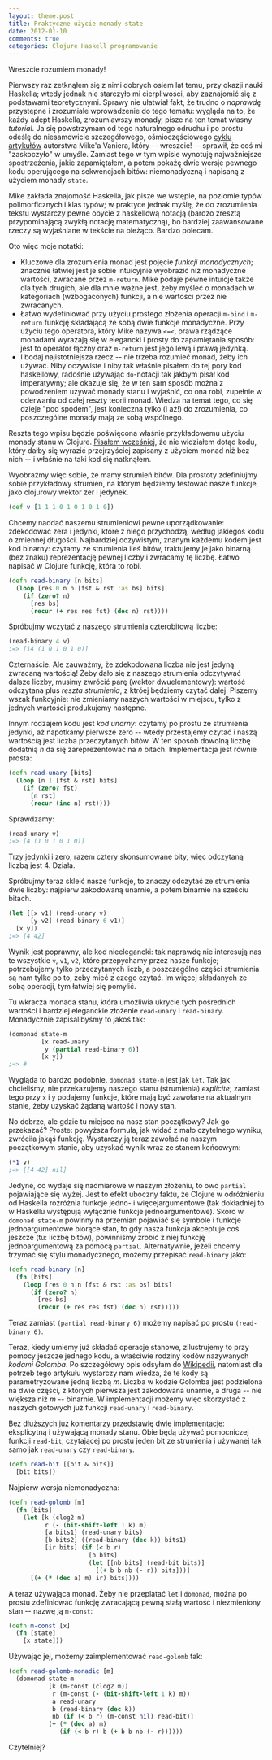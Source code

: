 ```yaml
---
layout: theme:post
title: Praktyczne użycie monady state
date: 2012-01-10
comments: true
categories: Clojure Haskell programowanie
---
```


Wreszcie rozumiem monady! 
 
Pierwszy raz zetknąłem się z nimi dobrych osiem lat temu, przy okazji
nauki Haskella; wtedy jednak nie starczyło mi cierpliwości, aby
zaznajomić się z podstawami teoretycznymi. Sprawy nie ułatwiał fakt,
że trudno o _naprawdę_ przystępne i zrozumiałe wprowadzenie do tego
tematu: wygląda na to, że każdy adept Haskella, zrozumiawszy monady,
pisze na ten temat własny _tutorial_. Ja się powstrzymam od tego
naturalnego odruchu i po prostu odeślę do niesamowicie szczegółowego,
ośmioczęściowego [cyklu artykułów][1] autorstwa Mike'a Vaniera, który
-- wreszcie! -- sprawił, że coś mi "zaskoczyło" w umyśle. Zamiast tego
w tym wpisie wynotuję najważniejsze spostrzeżenia, jakie zapamiętałem,
a potem pokażę dwie wersje pewnego kodu operującego na sekwencjach
bitów: niemonadyczną i napisaną z użyciem monady `state`.
 
 [1]: http://mvanier.livejournal.com/3917.html

Mike zakłada znajomość Haskella, jak pisze we wstępie, na poziomie
typów polimorficznych i klas typów; w praktyce jednak myślę, że
do zrozumienia tekstu wystarczy pewne obycie z haskellową notacją
(bardzo zresztą przypominającą zwykłą notację matematyczną), bo
bardziej zaawansowane rzeczy są wyjaśniane w tekście na
bieżąco. Bardzo polecam.

Oto więc moje notatki:

 * Kluczowe dla zrozumienia monad jest pojęcie _funkcji monadycznych_;
   znacznie łatwiej jest je sobie intuicyjnie wyobrazić niż monadyczne
   wartości, zwracane przez `m-return`. Mike podaje pewne intuicje
   także dla tych drugich, ale dla mnie ważne jest, żeby myśleć o
   monadach w kategoriach (wzbogaconych) funkcji, a nie wartości przez
   nie zwracanych.  
 * Łatwo wydefiniować przy użyciu prostego złożenia operacji `m-bind`
   i `m-return` funkcję składającą ze sobą dwie funkcje monadyczne. 
   Przy użyciu tego operatora, który Mike nazywa `<=<`, prawa rządzące
   monadami wyrażają się w elegancki i prosty do zapamiętania sposób:
   jest to operator łączny oraz `m-return` jest jego lewą i prawą 
   jedynką.
 * I bodaj najistotniejsza rzecz -- nie trzeba rozumieć monad, żeby
   ich używać. Niby oczywiste i niby tak właśnie pisałem do tej pory
   kod haskellowy, radośnie używając `do`-notacji tak jakbym pisał kod
   imperatywny; ale okazuje się, że w ten sam sposób można z
   powodzeniem używać monady stanu i wyjaśnić, co ona robi, zupełnie w
   oderwaniu od całej reszty teorii monad. Wiedza na temat tego, co
   się dzieje "pod spodem", jest konieczna tylko (i aż!) do
   zrozumienia, co poszczególne monady mają ze sobą wspólnego.

Reszta tego wpisu będzie poświęcona właśnie przykładowemu użyciu
monady stanu w Clojure.  [Pisałem wcześniej][2], że nie widziałem
dotąd kodu, który dałby się wyrazić przejrzyściej zapisany z użyciem
monad niż bez nich -- i właśnie na taki kod się natknąłem.

Wyobraźmy więc sobie, że mamy strumień bitów. Dla prostoty zdefiniujmy
sobie przykładowy strumień, na którym będziemy testować nasze funkcje,
jako clojurowy wektor zer i jedynek.

``` clojure
(def v [1 1 1 0 1 0 1 0 1 0])
```

Chcemy naddać naszemu strumieniowi pewne uporządkowanie: zdekodować
zera i jedynki, które z niego przychodzą, według jakiegoś kodu o
zmiennej długości. Najbardziej oczywistym, znanym każdemu kodem jest
kod binarny: czytamy ze strumienia ileś bitów, traktujemy je jako 
binarną (bez znaku) reprezentację pewnej liczby i zwracamy tę liczbę.
Łatwo napisać w Clojure funkcję, która to robi.

``` clojure
(defn read-binary [n bits]
  (loop [res 0 n n [fst & rst :as bs] bits]
    (if (zero? n)
      [res bs]
      (recur (+ res res fst) (dec n) rst))))
```

Spróbujmy wczytać z naszego strumienia czterobitową liczbę:

``` clojure
(read-binary 4 v)
;=> [14 (1 0 1 0 1 0)]
```

Czternaście. Ale zauważmy, że zdekodowana liczba nie jest jedyną
zwracaną wartością! Żeby dało się z naszego strumienia odczytywać
dalsze liczby, musimy zwrócić parę (wektor dwuelementowy): wartość
odczytana plus _reszta strumienia_, z ktróej będziemy czytać dalej.
Piszemy wszak funkcyjnie: nie zmieniamy naszych wartości w miejscu,
tylko z jednych wartości produkujemy następne.

Innym rodzajem kodu jest _kod unarny_: czytamy po prostu ze strumienia
jedynki, aż napotkamy pierwsze zero -- wtedy przestajemy czytać i
naszą wartością jest liczba przeczytanych bitów. W ten sposób dowolną
liczbę dodatnią _n_ da się zareprezentować na _n_ bitach.
Implementacja jest równie prosta:

``` clojure
(defn read-unary [bits]
  (loop [n 1 [fst & rst] bits]
    (if (zero? fst)
      [n rst]
      (recur (inc n) rst))))
```

Sprawdzamy:

``` clojure
(read-unary v)
;=> [4 (1 0 1 0 1 0)]
```

Trzy jedynki i zero, razem cztery skonsumowane bity, więc odczytaną
liczbą jest 4. Działa.

Spróbujmy teraz skleić nasze funkcje, to znaczy odczytać 
ze strumienia dwie liczby: najpierw zakodowaną unarnie, a potem
binarnie na sześciu bitach.

``` clojure
(let [[x v1] (read-unary v)
      [y v2] (read-binary 6 v1)]
  [x y])
;=> [4 42]
```

Wynik jest poprawny, ale kod nieelegancki: tak naprawdę nie interesują
nas te wszystkie `v`, `v1`, `v2`, które przepychamy przez nasze
funkcje; potrzebujemy tylko przeczytanych liczb, a poszczególne części
strumienia są nam tylko po to, żeby mieć z czego czytać. Im więcej
składanych ze sobą operacji, tym łatwiej się pomylić.

Tu wkracza monada stanu, która umożliwia ukrycie tych pośrednich
wartości i bardziej eleganckie złożenie `read-unary` i `read-binary`.
Monadycznie zapisalibyśmy to jakoś tak:

``` clojure
(domonad state-m
         [x read-unary
          y (partial read-binary 6)]
         [x y])
;=> #
```

Wygląda to bardzo podobnie. `domonad state-m` jest jak `let`. Tak jak
chcieliśmy, nie przekazujemy naszego stanu (strumienia) _explicite_;
zamiast tego przy `x` i `y` podajemy funkcje, które mają być zawołane
na aktualnym stanie, żeby uzyskać żądaną wartość i nowy stan.

No dobrze, ale gdzie tu miejsce na nasz stan początkowy? Jak go przekazać?
Proste: powyższa formuła, jak widać z mało czytelnego wyniku, zwróciła
jakąś funkcję. Wystarczy ją teraz zawołać na naszym początkowym stanie,
aby uzyskać wynik wraz ze stanem końcowym:

``` clojure
(*1 v)
;=> [[4 42] nil]
```

Jedyne, co wydaje się nadmiarowe w naszym złożeniu, to owo `partial`
pojawiające się wyżej. Jest to efekt uboczny faktu, że Clojure w
odróżnieniu od Haskella rozróżnia funkcje jedno- i więcejargumentowe
(tak dokładniej to w Haskellu występują wyłącznie funkcje
jednoargumentowe). Skoro w `domonad state-m` powinny na przemian
pojawiać się symbole i funkcje jednoargumentowe biorące stan, to gdy
nasza funkcja akceptuje coś jeszcze (tu: liczbę bitów), powinniśmy
zrobić z niej funkcję jednoargumentową za pomocą
`partial`. Alternatywnie, jeżeli chcemy trzymać się stylu
monadycznego, możemy przepisać `read-binary` jako:

``` clojure
(defn read-binary [n]
  (fn [bits]
    (loop [res 0 n n [fst & rst :as bs] bits]
      (if (zero? n)
        [res bs]
        (recur (+ res res fst) (dec n) rst)))))
```

Teraz zamiast `(partial read-binary 6)` możemy napisać
po prostu `(read-binary 6)`.

Teraz, kiedy umiemy już składać operacje stanowe, zilustrujemy to
przy pomocy jeszcze jednego kodu, a właściwie rodziny kodów nazywanych
_kodami Golomba_. Po szczegółowy opis odsyłam do [Wikipedii][3], natomiast
dla potrzeb tego artykułu wystarczy nam wiedza, że te kody są
parametryzowane jedną liczbą _m_. Liczba w kodzie Golomba jest podzielona
na dwie części, z których pierwsza jest zakodowana unarnie, a druga -- 
nie większa niż _m_ -- binarnie. W implementacji możemy więc skorzystać
z naszych gotowych już funkcji `read-unary` i `read-binary`.

Bez dłuższych już komentarzy przedstawię dwie implementacje:
eksplicytną i używającą monady stanu. Obie będą używać pomocniczej
funkcji `read-bit`, czytającej po prostu jeden bit ze strumienia
i używanej tak samo jak `read-unary` czy `read-binary`.

``` clojure
(defn read-bit [[bit & bits]]
  [bit bits])
```

Najpierw wersja niemonadyczna:

``` clojure
(defn read-golomb [m]
  (fn [bits]
    (let [k (clog2 m)
          r (- (bit-shift-left 1 k) m)
          [a bits1] (read-unary bits)
          [b bits2] ((read-binary (dec k)) bits1)
          [ir bits] (if (< b r)
                      [b bits]
                      (let [[nb bits] (read-bit bits)]
                        [(+ b b nb (- r)) bits]))]
      [(+ (* (dec a) m) ir) bits])))
```

A teraz używająca monad. Żeby nie przeplatać `let` i `domonad`, 
można po prostu zdefiniować funkcję zwracającą pewną stałą wartość
i niezmieniony stan -- nazwę ją `m-const`:

``` clojure
(defn m-const [x]
  (fn [state]
    [x state]))
```

Używając jej, możemy zaimplementować `read-golomb` tak:

``` clojure
(defn read-golomb-monadic [m]
  (domonad state-m
           [k (m-const (clog2 m))
            r (m-const (- (bit-shift-left 1 k) m))
            a read-unary
            b (read-binary (dec k))
            nb (if (< b r) (m-const nil) read-bit)]
           (+ (* (dec a) m)
              (if (< b r) b (+ b b nb (- r))))))
```

Czytelniej?

 [2]: http://plblog.danieljanus.pl/leniwa-wersja-makra
 [3]: http://pl.wikipedia.org/wiki/Kod_Golomba

